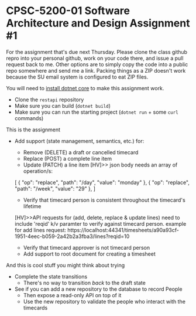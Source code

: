 # CPSC-5200-01 Software Architecture and Design Assignment #1

For the assignment that's due next Thursday. Please clone the class github repro into your personal github, work on your code there, and issue a pull request back to me. Other options are to simply copy the code into a public repo somewhere and send me a link. Packing things as a ZIP doesn't work because the SU email system is configured to eat ZIP files.

You will need to [install dotnet core](https://dotnet.microsoft.com/download) to make this assignment work.

- Clone the `restapi` repository
- Make sure you can build (`dotnet build`)
- Make sure you can run the starting project (`dotnet run` + some `curl` commands)

This is the assignment

- Add support (state management, semantics, etc.) for:
  - Remove (DELETE) a draft or cancelled timecard
  - Replace (POST) a complete line item
  - Update (PATCH) a line item
  [HV]>> json body needs an array of operation/s:
  
  [
    {
      "op": "replace",
      "path": "/day",
      "value": "monday"
    },
    {
      "op": "replace",
      "path": "/week",
      "value": "29"
    },
]
  - Verify that timecard person is consistent throughout the timecard's lifetime
  
  [HV]>>API requests for (add, delete, replace & update lines) need to include 'reqid' k/v paramter to verify against timecard person.
 example for add lines request: https://localhost:44341/timesheets/a90a93cf-1951-4eec-b059-2a42b2a3fba3/lines?reqid=10
 
  - Verify that timecard approver is not timecard person
  - Add support to root document for creating a timesheet

And this is cool stuff you might think about trying

- Complete the state transitions
  - There's no way to transition _back_ to the draft state
- See if you can add a new repository to the database to record People
  - Then expose a read-only API on top of it
  - Use the new repository to validate the people who interact with the timecards
